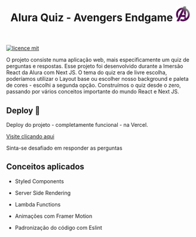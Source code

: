 <header>
    <h1>Alura Quiz - Avengers Endgame <img src="/assets/avengersLogo.svg" width="40px" height="40px"></h1>
</header>

[![licence mit](https://img.shields.io/badge/licence-MIT-blue.svg?style=flat-square)](LICENSE)

O projeto consiste numa aplicação web, mais especificamente um quiz de perguntas e respostas. Esse projeto foi desenvolvido durante a Imersão React da Alura com Next JS. O tema do quiz era de livre escolha, poderíamos utilizar o Layout base ou escolher nosso background e paleta de cores - escolhi a segunda opção. Construímos o quiz desde o zero, passando por vários conceitos importante do mundo React e Next JS.

 
 ## Deploy 📲
Deploy do projeto - completamente funcional - na Vercel. 

[Visite clicando aqui](https://alura-quiz-avengers.fernanda-kipper.vercel.app/)

Sinta-se desafiado em responder as perguntas

## Conceitos aplicados

- Styled Components

- Server Side Rendering

- Lambda Functions

- Animações com Framer Motion

- Padronização do código com Eslint

